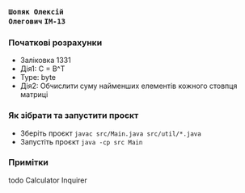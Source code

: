 ### <code>Шопяк Олексій Олегович</code> <code>ІМ-13</code>

### Початкові розрахунки
- Заліковка 1331
- Дія1: C = B^T
- Type: byte
- Дія2: Обчислити суму найменших елементів кожного стовпця матриці

### Як зібрати та запустити проєкт
- Зберіть проєкт <code>javac src/Main.java src/util/*.java</code>
- Запустіть проєкт <code>java -cp src Main</code>

### Примітки


todo
Calculator
Inquirer
